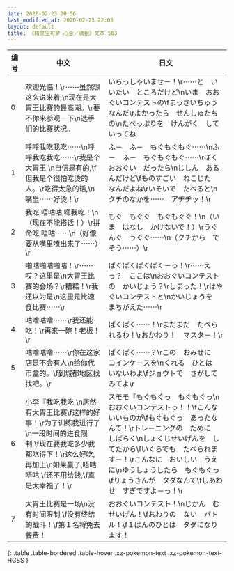 ```yaml
---
date: 2020-02-23 20:56
last_modified_at: 2020-02-23 22:03
layout: default
title: 《精灵宝可梦 心金／魂银》文本 503
---
```

| 编号 | 中文 | 日文 |
| ---- | ---- | ---- |
| 0 | 欢迎光临！\r⋯⋯虽然想这么说来着,\n现在是大胃王比赛的最高潮。\r要不你来参观一下\n选手们的比赛状况。 | いらっしゃいませ－！\r⋯⋯と　いいたい　ところだけど\nいま　おおぐいコンテストの\fまっさいちゅう　なんだ\rよかったら　せんしゅたちの\nたべっぷりを　けんがく　していってね |
| 1 | 呼呼我吃我吃⋯⋯\n呼呼我吃我吃⋯⋯\r我是个大胃王,\n自信是有的,\f但我是个很怕吃烫的人。\r吃得太急的话,\n嘴里⋯⋯好烫！\r | ふ－　ふ－　もぐもぐもぐ⋯⋯\nふ－　ふ－　もぐもぐもぐ⋯⋯\rぼく　おおぐい　だったら\nじしん　あるんだけど\fものすごい　ねこじた　なんだよね\rいそいで　たべると\nクチのなかを⋯⋯　アヂヂッ！\r |
| 2 | 我吃,唔咕咕,嗯我吃！\n（现在不能搭话！）\r拼命吃,唔咕⋯⋯\n（好像要从嘴里喷出来了⋯⋯）\r | もぐ　もぐぐ　もぐもぐぐ！\n（いま　はなし　かけないで！）\rうぐんぐ　うぐぐ⋯⋯\n（クチから　でそう⋯⋯）\r |
| 3 | 啪咕啪咕啪咕！\r⋯⋯哎？这里是\n大胃王比赛的会场？\r糟糕！\r我还以为是\n这里是比速食比赛⋯⋯\r | ぱくぱくぱくぱく－っ！\r⋯⋯えっ？　ここは\nおおぐいコンテストの　かいじょう？\rしまった！\rはやぐいコンテストと\nかいじょうを　まちがえた⋯⋯\r |
| 4 | 咕噜咕噜⋯⋯\r我还能吃！\r再来一碗！老板！\r | ぱくぱく⋯⋯！\rまだまだ　たべられるわ！\rおかわり！　マスタ－！\r |
| 5 | 咕噜咕噜⋯⋯\r你在这家店是不会有人\n给你代币盒的。\f到城都地区找找吧。\r | ぱくぱく⋯⋯？\rこの　おみせに　コインケ－スを\nくれる　ひとは　いないわよ\fジョウトで　さがして　みてよ\r |
| 6 | 小李『我吃我吃,\n居然有大胃王比赛\f这样的好事！\r为了训练我进行了\n一段时间的进食限制,\f现在要我吃多少我都吃得下！\r这么好吃,再加上\n如果赢了,唔咕唔咕,\f还不用给钱,\f真是太幸福了！\r | スモモ『もぐもぐっ　もぐもぐっ\nおおぐいコンテストっ！！\fこんな　いいものが\fもぐもぐっ　あったなんて！\rトレ－ニングの　ために　しばらく\nしょくじせいげんを　してたから\fいくらでも　たべられます－！\rこんなに　おいしい　うえに\nゆうしょうしたら　もぐもぐっ\fりょうきんが　タダなんて\fしあわせ　すぎですよ－っ！\r |
| 7 | 大胃王比赛是一场\n没有时间限制,\f没有终结的战斗！\f第１名将免去餐费！ | おおぐいコンテスト！\nじかん　むせいげん！\fおわりの　ない　バトル！\f１ばんのひとは　タダになります！ |
{: .table .table-bordered .table-hover .xz-pokemon-text .xz-pokemon-text-HGSS }
